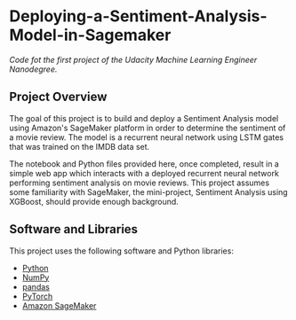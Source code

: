 # Deploying-a-Sentiment-Analysis-Model-in-Sagemaker
*Code fot the first project of the Udacity Machine Learning Engineer Nanodegree.*

## Project Overview
The goal of this project is to build and deploy a Sentiment Analysis model using Amazon's SageMaker platform in order
to determine the sentiment of a movie review. The model is a recurrent neural network using LSTM gates that was trained
on the IMDB data set.

The notebook and Python files provided here, once completed, result in a simple web app which interacts with a deployed recurrent neural network performing sentiment analysis on movie reviews. This project assumes some familiarity with SageMaker, the mini-project, Sentiment Analysis using XGBoost, should provide enough background.

## Software and Libraries

This project uses the following software and Python libraries:

* [Python](https://www.python.org/downloads/release/python-364/)
* [NumPy](http://www.numpy.org/)
* [pandas](https://pandas.pydata.org/)
* [PyTorch](https://pytorch.org/)
* [Amazon SageMaker](https://aws.amazon.com/sagemaker/)
